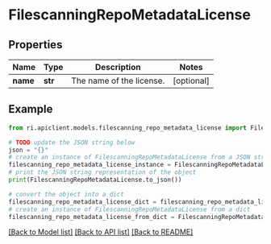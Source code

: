# FilescanningRepoMetadataLicense


## Properties

Name | Type | Description | Notes
------------ | ------------- | ------------- | -------------
**name** | **str** | The name of the license. | [optional] 

## Example

```python
from ri.apiclient.models.filescanning_repo_metadata_license import FilescanningRepoMetadataLicense

# TODO update the JSON string below
json = "{}"
# create an instance of FilescanningRepoMetadataLicense from a JSON string
filescanning_repo_metadata_license_instance = FilescanningRepoMetadataLicense.from_json(json)
# print the JSON string representation of the object
print(FilescanningRepoMetadataLicense.to_json())

# convert the object into a dict
filescanning_repo_metadata_license_dict = filescanning_repo_metadata_license_instance.to_dict()
# create an instance of FilescanningRepoMetadataLicense from a dict
filescanning_repo_metadata_license_from_dict = FilescanningRepoMetadataLicense.from_dict(filescanning_repo_metadata_license_dict)
```
[[Back to Model list]](../README.md#documentation-for-models) [[Back to API list]](../README.md#documentation-for-api-endpoints) [[Back to README]](../README.md)

